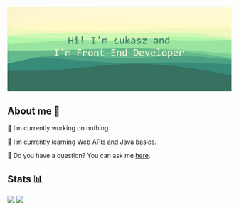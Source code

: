![Hi! I'm Łukasz and I'm Front-End Developer](banner.png)

## **About me** 👀

🔭 I’m currently working on nothing.

🌱 I’m currently learning Web APIs and Java basics.

💬 Do you have a question? You can ask me [here](https://github.com/lukasz-stepien-dev/lukasz-stepien-dev/issues).

## Stats 📊

<img height="180em" src="https://github-readme-stats.vercel.app/api?username=lukasz-stepien-dev&show_icons=true&theme=gruvbox_light&include_all_commits=true&count_private=true"/>
<img height="180em" src="https://github-readme-stats.vercel.app/api/top-langs/?username=lukasz-stepien-dev&layout=compact&langs_count=7&theme=gruvbox_light"/>

<!--
**lukasz-stepien-dev/lukasz-stepien-dev** is a ✨ _special_ ✨ repository because its `README.md` (this file) appears on your GitHub profile.

Here are some ideas to get you started:


- 👯 I’m looking to collaborate on ...
- 🤔 I’m looking for help with finding great books.
- 📫 How to reach me: ...
- 😄 Pronouns: ...
- ⚡ Fun fact: ...
-->
